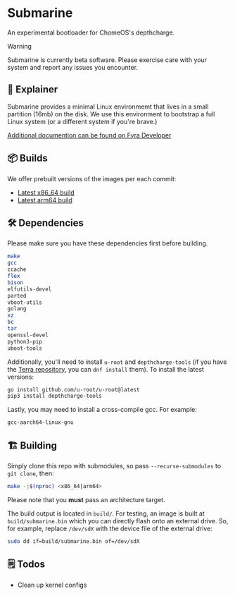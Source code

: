 <!-- <img align="left" style="vertical-align: middle" width="120" height="120" alt="Skiff Icon" src="data/icons/app.svg"> -->

# Submarine

An experimental bootloader for ChomeOS's depthcharge.

> [!WARNING]  
> Submarine is currently beta software. Please exercise care with your system and report any issues you encounter.

## 📕 Explainer

Submarine provides a minimal Linux environmemt that lives in a small partition (16mb) on the disk. We use this environment to bootstrap a full Linux system (or a different system if you're brave.)

[Additional documention can be found on Fyra Developer](https://developer.fyralabs.com/submarine)

## 📦 Builds

We offer prebuilt versions of the images per each commit:

- [Latest x86_64 build](https://nightly.link/FyraLabs/submarine/workflows/build/main/submarine-x86_64.zip)
- [Latest arm64 build](https://nightly.link/FyraLabs/submarine/workflows/build/main/submarine-arm64.zip)

## 🛠️ Dependencies

Please make sure you have these dependencies first before building.

```bash
make
gcc
ccache
flex
bison
elfutils-devel
parted
vboot-utils
golang
xz
bc
tar
openssl-devel
python3-pip
uboot-tools
```

Additionally, you'll need to install `u-root` and `depthcharge-tools` (if you have the [Terra repository](https://terra.fyralabs.com/), you can `dnf install` them). 
To install the latest versions:

```bash
go install github.com/u-root/u-root@latest
pip3 install depthcharge-tools
```

Lastly, you may need to install a cross-compile gcc. For example:

```bash
gcc-aarch64-linux-gnu
```

## 🏗️ Building

Simply clone this repo with submodules, so pass `--recurse-submodules` to `git clone`, then:

```bash
make -j$(nproc) <x86_64|arm64>
```

Please note that you **must** pass an architecture target.

The build output is located in `build/`.
For testing, an image is built at `build/submarine.bin` which you can directly flash onto an external drive.
So, for example, replace `/dev/sdX` with the device file of the external drive:

```bash
sudo dd if=build/submarine.bin of=/dev/sdX
```

## 🗒️ Todos

- Clean up kernel configs
